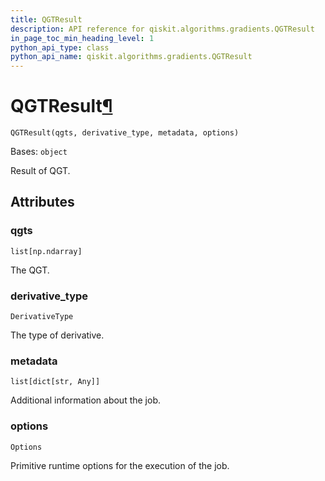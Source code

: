 ```yaml
---
title: QGTResult
description: API reference for qiskit.algorithms.gradients.QGTResult
in_page_toc_min_heading_level: 1
python_api_type: class
python_api_name: qiskit.algorithms.gradients.QGTResult
---
```


# QGTResult[¶](#qgtresult "Permalink to this headline")

<span id="qiskit.algorithms.gradients.QGTResult" />

`QGTResult(qgts, derivative_type, metadata, options)`

Bases: `object`

Result of QGT.

## Attributes

<span id="qiskit.algorithms.gradients.QGTResult.qgts" />

### qgts

`list[np.ndarray]`

The QGT.

<span id="qiskit.algorithms.gradients.QGTResult.derivative_type" />

### derivative\_type

`DerivativeType`

The type of derivative.

<span id="qiskit.algorithms.gradients.QGTResult.metadata" />

### metadata

`list[dict[str, Any]]`

Additional information about the job.

<span id="qiskit.algorithms.gradients.QGTResult.options" />

### options

`Options`

Primitive runtime options for the execution of the job.

